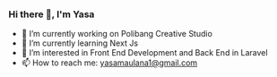### Hi there 👋, I'm Yasa

- 🔭 I’m currently working on Polibang Creative Studio
- 🌱 I’m currently learning Next Js
- 👀 I’m interested in Front End Development and Back End in Laravel
- 📫 How to reach me: yasamaulana1@gmail.com

